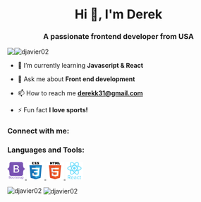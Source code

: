 <h1 align="center">Hi 👋, I'm Derek</h1>
<h3 align="center">A passionate frontend developer from USA</h3>
<img src="https://www.pinterest.com/pin/126663808259169541/ alt="coding" 

<p align="left"> <img src="https://komarev.com/ghpvc/?username=djavier02&label=Profile%20views&color=0e75b6&style=flat" alt="djavier02" /> </p>

- 🌱 I’m currently learning **Javascript & React**

- 💬 Ask me about **Front end development**

- 📫 How to reach me **derekk31@gmail.com**

- ⚡ Fun fact **I love sports!**

<h3 align="left">Connect with me:</h3>
<p align="left">
</p>

<h3 align="left">Languages and Tools:</h3>
<p align="left"> <a href="https://getbootstrap.com" target="_blank" rel="noreferrer"> <img src="https://raw.githubusercontent.com/devicons/devicon/master/icons/bootstrap/bootstrap-plain-wordmark.svg" alt="bootstrap" width="40" height="40"/> </a> <a href="https://www.w3schools.com/css/" target="_blank" rel="noreferrer"> <img src="https://raw.githubusercontent.com/devicons/devicon/master/icons/css3/css3-original-wordmark.svg" alt="css3" width="40" height="40"/> </a> <a href="https://www.w3.org/html/" target="_blank" rel="noreferrer"> <img src="https://raw.githubusercontent.com/devicons/devicon/master/icons/html5/html5-original-wordmark.svg" alt="html5" width="40" height="40"/> </a> <a href="https://reactjs.org/" target="_blank" rel="noreferrer"> <img src="https://raw.githubusercontent.com/devicons/devicon/master/icons/react/react-original-wordmark.svg" alt="react" width="40" height="40"/> </a> </p>

<p><img align="left" src="https://github-readme-stats.vercel.app/api/top-langs?username=djavier02&show_icons=true&locale=en&layout=compact" alt="djavier02" /></p>

<p>&nbsp;<img align="center" src="https://github-readme-stats.vercel.app/api?username=djavier02&show_icons=true&locale=en" alt="djavier02" /></p>
